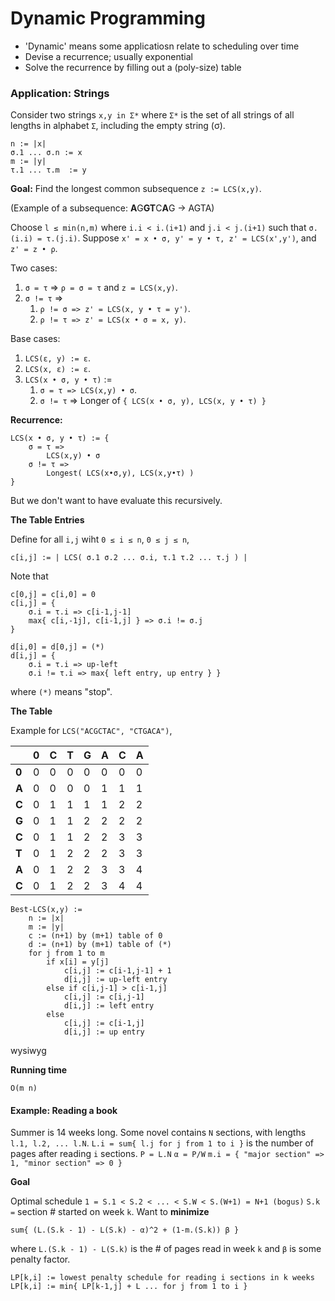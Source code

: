 # Dynamic Programming

- 'Dynamic' means some applicatiosn relate to scheduling over time
- Devise a recurrence; usually exponential
- Solve the recurrence by filling out a (poly-size) table

### Application: Strings

Consider two strings `x,y in Σ*` where `Σ*` is the set of all strings of all lengths in alphabet `Σ`, including the empty string (σ).

    n := |x|
    σ.1 ... σ.n := x
    m := |y|
    τ.1 ... τ.m  := y

**Goal:** Find the longest common subsequence `z := LCS(x,y)`.

(Example of a subsequence: **A**G**GT**C**A**G -> AGTA)

Choose `l ≤ min(n,m)` where `i.i < i.(i+1)` and `j.i < j.(i+1)` such that `σ.(i.i) = τ.(j.i)`. Suppose `x' = x • σ, y' = y • τ, z' = LCS(x',y')`, and `z' = z • ρ`.

Two cases:

1. `σ = τ` => `ρ = σ = τ` and `z = LCS(x,y)`.
2. `σ != τ` =>
    1. `ρ != σ => z' = LCS(x, y • τ = y')`.
    2. `ρ != τ => z' = LCS(x • σ = x, y)`.

Base cases:

1. `LCS(ε, y) := ε`.
2. `LCS(x, ε) := ε`.
3. `LCS(x • σ, y • τ)` :=
    1. `σ = τ => LCS(x,y) • σ`.
    2. `σ != τ` => Longer of `{ LCS(x • σ, y), LCS(x, y • τ) }`

**Recurrence:**

    LCS(x • σ, y • τ) := {
        σ = τ =>
            LCS(x,y) • σ
        σ != τ =>
            Longest( LCS(x•σ,y), LCS(x,y•τ) )
    }

But we don't want to have evaluate this recursively.

**The Table Entries**

Define for all `i,j` wiht `0 ≤ i ≤ n`, `0 ≤ j ≤ n`,

    c[i,j] := | LCS( σ.1 σ.2 ... σ.i, τ.1 τ.2 ... τ.j ) |


Note that

    c[0,j] = c[i,0] = 0
    c[i,j] = {
        σ.i = τ.i => c[i-1,j-1]
        max{ c[i,-1j], c[i-1,j] } => σ.i != σ.j
    }

    d[i,0] = d[0,j] = (*)
    d[i,j] = {
        σ.i = τ.i => up-left
        σ.i != τ.i => max{ left entry, up entry } }

where `(*)` means "stop".

**The Table**

Example for `LCS("ACGCTAC", "CTGACA")`,

|     |**0**|**C**|**T**|**G**|**A**|**C**|**A**|
|-----|-----|-----|-----|-----|-----|-----|-----|
|**0**|  0  |  0  |  0  |  0  |  0  |  0  |  0  |
|**A**|  0  |  0  |  0  |  0  |  1  |  1  |  1  |
|**C**|  0  |  1  |  1  |  1  |  1  |  2  |  2  |
|**G**|  0  |  1  |  1  |  2  |  2  |  2  |  2  |
|**C**|  0  |  1  |  1  |  2  |  2  |  3  |  3  |
|**T**|  0  |  1  |  2  |  2  |  2  |  3  |  3  |
|**A**|  0  |  1  |  2  |  2  |  3  |  3  |  4  |
|**C**|  0  |  1  |  2  |  2  |  3  |  4  |  4  |

    Best-LCS(x,y) :=
        n := |x|
        m := |y|
        c := (n+1) by (m+1) table of 0
        d := (n+1) by (m+1) table of (*)
        for j from 1 to m
            if x[i] = y[j]
                c[i,j] := c[i-1,j-1] + 1
                d[i,j] := up-left entry
            else if c[i,j-1] > c[i-1,j]
                c[i,j] := c[i,j-1]
                d[i,j] := left entry
            else
                c[i,j] := c[i-1,j]
                d[i,j] := up entry

wysiwyg

**Running time**

    O(m n)

#### Example: Reading a book

Summer is 14 weeks long.
Some novel contains `N` sections, with lengths `l.1, l.2, ... l.N`.
`L.i = sum{ l.j for j from 1 to i }` is the number of pages after reading `i` sections.
`P = L.N`
`α = P/W`
`m.i = { "major section" => 1, "minor section" => 0 }`

**Goal**

Optimal schedule `1 = S.1 < S.2 < ... < S.W < S.(W+1) = N+1 (bogus)`
`S.k =` section # started on week `k`. Want to **minimize**

    sum{ (L.(S.k - 1) - L(S.k) - α)^2 + (1-m.(S.k)) β }

where `L.(S.k - 1) - L(S.k)` is the # of pages read in week `k` and `β` is some penalty factor.

    LP[k,i] := lowest penalty schedule for reading i sections in k weeks
    LP[k,i] := min{ LP[k-1,j] + L ... for j from 1 to i }